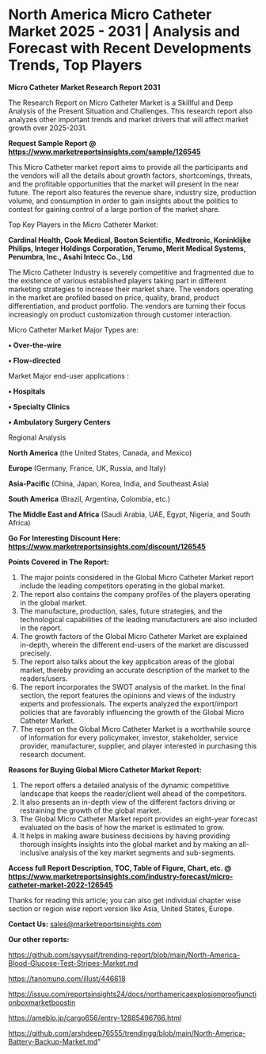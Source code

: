 # North America Micro Catheter Market 2025 - 2031 | Analysis and Forecast with Recent Developments Trends, Top Players

<strong>Micro Catheter Market Research Report 2031</strong>

The Research Report on Micro Catheter Market is a Skillful and Deep Analysis of the Present Situation and Challenges. This research report also analyzes other important trends and market drivers that will affect market growth over 2025-2031.

<strong>Request Sample Report @ <a href=https://www.marketreportsinsights.com/sample/126545>https://www.marketreportsinsights.com/sample/126545</a></strong>

This Micro Catheter market report aims to provide all the participants and the vendors will all the details about growth factors, shortcomings, threats, and the profitable opportunities that the market will present in the near future. The report also features the revenue share, industry size, production volume, and consumption in order to gain insights about the politics to contest for gaining control of a large portion of the market share.

Top Key Players in the Micro Catheter Market:

<strong>Cardinal Health, Cook Medical, Boston Scientific, Medtronic, Koninklijke Philips, Integer Holdings Corporation, Terumo, Merit Medical Systems, Penumbra, Inc., Asahi Intecc Co., Ltd</strong>

The Micro Catheter Industry is severely competitive and fragmented due to the existence of various established players taking part in different marketing strategies to increase their market share. The vendors operating in the market are profiled based on price, quality, brand, product differentiation, and product portfolio. The vendors are turning their focus increasingly on product customization through customer interaction.

Micro Catheter Market Major Types are:

<strong>• Over-the-wire

• Flow-directed</strong>

Market Major end-user applications :

<strong>• Hospitals

• Specialty Clinics

• Ambulatory Surgery Centers</strong>

Regional Analysis

</u><strong><b>North America</b></strong> (the United States, Canada, and Mexico)

<strong><b>Europe </b></strong>(Germany, France, UK, Russia, and Italy)

<strong><b>Asia-Pacific</b></strong> (China, Japan, Korea, India, and Southeast Asia)

<strong><b>South America</b></strong> (Brazil, Argentina, Colombia, etc.)

<strong><b>The Middle East and Africa</b></strong> (Saudi Arabia, UAE, Egypt, Nigeria, and South Africa)

<strong>Go For Interesting Discount Here: <a href=https://www.marketreportsinsights.com/discount/126545>https://www.marketreportsinsights.com/discount/126545</a></strong>

<strong>Points Covered in The Report:</strong>
<ol>
  <li>The major points considered in the Global Micro Catheter Market report include the leading competitors operating in the global market.</li>
  <li>The report also contains the company profiles of the players operating in the global market.</li>
  <li>The manufacture, production, sales, future strategies, and the technological capabilities of the leading manufacturers are also included in the report.</li>
  <li>The growth factors of the Global Micro Catheter Market are explained in-depth, wherein the different end-users of the market are discussed precisely.</li>
  <li>The report also talks about the key application areas of the global market, thereby providing an accurate description of the market to the readers/users.</li>
  <li>The report incorporates the SWOT analysis of the market. In the final section, the report features the opinions and views of the industry experts and professionals. The experts analyzed the export/import policies that are favorably influencing the growth of the Global Micro Catheter Market.</li>
  <li>The report on the Global Micro Catheter Market is a worthwhile source of information for every policymaker, investor, stakeholder, service provider, manufacturer, supplier, and player interested in purchasing this research document.</li>
</ol>
<strong>Reasons for Buying Global Micro Catheter Market Report:</strong>

<ol>
  <li>The report offers a detailed analysis of the dynamic competitive landscape that keeps the reader/client well ahead of the competitors.</li>
  <li>It also presents an in-depth view of the different factors driving or restraining the growth of the global market.</li>
  <li>The Global Micro Catheter Market report provides an eight-year forecast evaluated on the basis of how the market is estimated to grow.</li>
  <li>It helps in making aware business decisions by having providing thorough insights insights into the global market and by making an all-inclusive analysis of the key market segments and sub-segments.</li>
</ol>
<strong>Access full Report Description, TOC, Table of Figure, Chart, etc. @ <a href=https://www.marketreportsinsights.com/industry-forecast/micro-catheter-market-2022-126545>https://www.marketreportsinsights.com/industry-forecast/micro-catheter-market-2022-126545</a></strong>


Thanks for reading this article; you can also get individual chapter wise section or region wise report version like Asia, United States, Europe.

<strong>Contact Us:</strong>
sales@marketreportsinsights.com

<strong>Our other reports:</strong>

<a href=https://github.com/sayysaif/trending-report/blob/main/North-America-Blood-Glucose-Test-Stripes-Market.md>https://github.com/sayysaif/trending-report/blob/main/North-America-Blood-Glucose-Test-Stripes-Market.md</a>

<a href=https://tanomuno.com/illust/446618>https://tanomuno.com/illust/446618</a>

<a href=https://issuu.com/reportsinsights24/docs/northamericaexplosionproofjunctionboxmarketboostin>https://issuu.com/reportsinsights24/docs/northamericaexplosionproofjunctionboxmarketboostin</a>

<a href=https://ameblo.jp/cargo656/entry-12885496766.html>https://ameblo.jp/cargo656/entry-12885496766.html</a>

<a href=https://github.com/arshdeep76555/trendingg/blob/main/North-America-Battery-Backup-Market.md>https://github.com/arshdeep76555/trendingg/blob/main/North-America-Battery-Backup-Market.md</a>"
